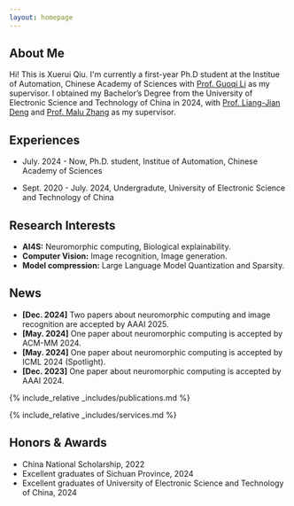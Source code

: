 ```yaml
---
layout: homepage
---
```


## About Me

Hi! This is Xuerui Qiu. I'm currently a first-year Ph.D student at the Institue of Automation, Chinese Academy of Sciences with [Prof. Guoqi Li](https://casialiguoqi.github.io/) as my supervisor. I obtained my Bachelor’s Degree from the University of Electronic Science and Technology of China in 2024, with [Prof. Liang-Jian Deng](https://liangjiandeng.github.io/) and [Prof. Malu Zhang](https://www.scse.uestc.edu.cn/info/1081/12350.htm) as my supervisor. 

## Experiences

- July. 2024 - Now, Ph.D. student, Institue of Automation, Chinese Academy of Sciences

- Sept. 2020 - July. 2024, Undergradute, University of Electronic Science and Technology of China

## Research Interests
- **AI4S:** Neuromorphic computing, Biological explainability.
- **Computer Vision:** Image recognition, Image generation.
- **Model compression:** Large Language Model Quantization and Sparsity.

## News

- **[Dec. 2024]** Two papers about neuromorphic computing and image recognition are accepted by AAAI 2025.
- **[May. 2024]** One paper about neuromorphic computing is accepted by ACM-MM 2024.
- **[May. 2024]** One paper about neuromorphic computing is accepted by ICML 2024 (Spotlight).
- **[Dec. 2023]** One paper about neuromorphic computing  is accepted by AAAI 2024.


{% include_relative _includes/publications.md %}

{% include_relative _includes/services.md %}

## Honors & Awards

* China National Scholarship, 2022
* Excellent graduates of Sichuan Province, 2024
* Excellent graduates of University of Electronic Science and Technology of China, 2024



<script type="text/javascript" id="clstr_globe" src="//clustrmaps.com/globe.js?d=RZetoCefF7BYvzbENuol9e5QsviCn1nFOrnw-u9fb68&width=300&height=300"></script>



